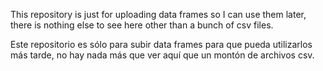 This repository is just for uploading data frames so I can use them later, there is nothing else to see here other than a bunch of csv files.


Este repositorio es sólo para subir data frames para que pueda utilizarlos más tarde, no hay nada más que ver aquí que un montón de archivos csv.
